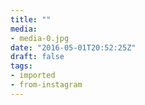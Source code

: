```yaml
---
title: ""
media:
- media-0.jpg
date: "2016-05-01T20:52:25Z"
draft: false
tags:
- imported
- from-instagram
---
```


